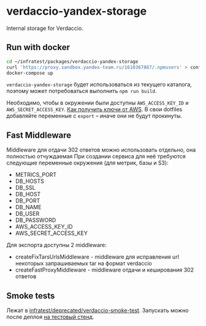 # verdaccio-yandex-storage

Internal storage for Verdaccio.

## Run with docker

```bash
cd ~/infratest/packages/verdaccio-yandex-storage
curl 'https://proxy.sandbox.yandex-team.ru/1610367887/.npmusers' > config/.npmusers
docker-compose up
```

`verdaccio-yandex-storage` будет использоваться из текущего каталога, поэтому может потребоваться выполнить `npm run build`.

Необходимо, чтобы в окружении были доступны `AWS_ACCESS_KEY_ID` и `AWS_SECRET_ACCESS_KEY`.
[Как получить ключи от AWS](https://wiki.yandex-team.ru/search-interfaces/infra/report-renderer/kb/#i).
В свои dotfiles добавляйте переменные с `export` – иначе они не будут прокинуты.


## Fast Middleware

Middleware для отдачи 302 ответов можно использовать отдельно, она полностью отчуждаемая
При создании сервиса для неё требуются следующие переменные окружения (для метрик, базы и S3):
* METRICS_PORT
* DB_HOSTS
* DB_SSL
* DB_HOST
* DB_PORT
* DB_NAME
* DB_USER
* DB_PASSWORD
* AWS_ACCESS_KEY_ID
* AWS_SECRET_ACCESS_KEY

Для экспорта доступны 2 middleware:
* createFixTarsUrlsMiddleware - middleware для исправления url некоторых
запрашиваемых tar на формат verdaccio
* createFastProxyMiddleware - middleware отдачи и кеширования 302 ответов

## Smoke tests
Лежат в [infratest/deprecated/verdaccio-smoke-test](https://a.yandex-team.ru/arc_vcs/frontend/projects/infratest/deprecated/verdaccio-smoke-test). Запускать можно после деплоя [на тестовый стенд](https://deploy.yandex-team.ru/stages/npm-test-stage).
